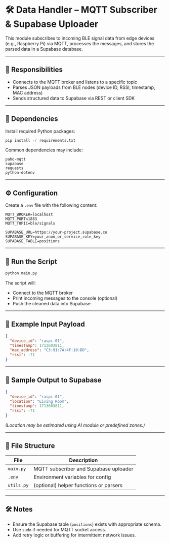 # 🛠️ Data Handler – MQTT Subscriber & Supabase Uploader

This module subscribes to incoming BLE signal data from edge devices (e.g., Raspberry Pi) via MQTT, processes the messages, and stores the parsed data in a Supabase database.

---

## 📡 Responsibilities

- Connects to the MQTT broker and listens to a specific topic
- Parses JSON payloads from BLE nodes (device ID, RSSI, timestamp, MAC address)
- Sends structured data to Supabase via REST or client SDK

---

## 🧱 Dependencies

Install required Python packages:

```bash
pip install -r requirements.txt
```

Common dependencies may include:

```
paho-mqtt
supabase
requests
python-dotenv
```

---

## ⚙️ Configuration

Create a `.env` file with the following content:

```
MQTT_BROKER=localhost
MQTT_PORT=1883
MQTT_TOPIC=ble/signals

SUPABASE_URL=https://your-project.supabase.co
SUPABASE_KEY=your_anon_or_service_role_key
SUPABASE_TABLE=positions
```

---

## 🚀 Run the Script

```bash
python main.py
```

The script will:
- Connect to the MQTT broker
- Print incoming messages to the console (optional)
- Push the cleaned data into Supabase

---

## 🔄 Example Input Payload

```json
{
  "device_id": "raspi-01",
  "timestamp": 1713603811,
  "mac_address": "C3:91:7A:4F:10:DD",
  "rssi": -71
}
```

---

## 🧪 Sample Output to Supabase

```json
{
  "device_id": "raspi-01",
  "location": "Living Room",
  "timestamp": 1713603811,
  "rssi": -71
}
```

_(Location may be estimated using AI module or predefined zones.)_

---

## 📂 File Structure

| File        | Description                                |
|-------------|--------------------------------------------|
| `main.py`   | MQTT subscriber and Supabase uploader      |
| `.env`      | Environment variables for config           |
| `utils.py`  | (optional) helper functions or parsers     |

---

## 🛠️ Notes

- Ensure the Supabase table (`positions`) exists with appropriate schema.
- Use `sudo` if needed for MQTT socket access.
- Add retry logic or buffering for intermittent network issues.
